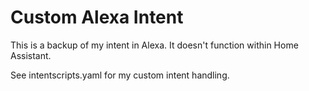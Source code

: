 # Custom Alexa Intent

This is a backup of my intent in Alexa. It doesn't function within Home Assistant.

See intentscripts.yaml for my custom intent handling.